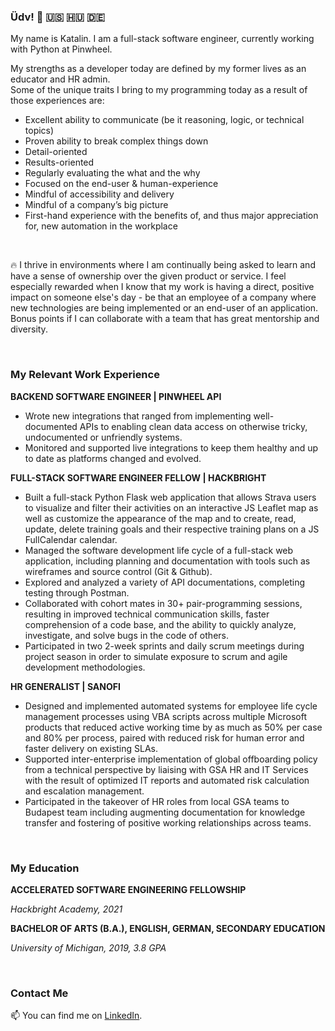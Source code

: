 ### Üdv! 👋 🇺🇸 🇭🇺 🇩🇪

My name is Katalin. I am a full-stack software engineer, currently working with Python at Pinwheel.

My strengths as a developer today are defined by my former lives as an educator and HR admin. <br>
Some of the unique traits I bring to my programming today as a result of those experiences are:
* Excellent ability to communicate (be it reasoning, logic, or technical topics)
* Proven ability to break complex things down
* Detail-oriented
* Results-oriented
* Regularly evaluating the what and the why
* Focused on the end-user & human-experience
* Mindful of accessibility and delivery
* Mindful of a company’s big picture
* First-hand experience with the benefits of, and thus major appreciation for, new automation in the workplace

<br>

🔥 I thrive in environments where I am continually being asked to learn and have a sense of ownership over the given product or service. I feel especially rewarded when I know that my work is having a direct, positive impact on someone else's day - be that an employee of a company where new technologies are being implemented or an end-user of an application. Bonus points if I can collaborate with a team that has great mentorship and diversity.

<br>

### My Relevant Work Experience

**BACKEND SOFTWARE ENGINEER | PINWHEEL API**
* Wrote new integrations that ranged from implementing well-documented APIs to enabling clean data access on otherwise tricky, undocumented or unfriendly systems.
* Monitored and supported live integrations to keep them healthy and up to date as platforms changed and evolved.

**FULL-STACK SOFTWARE ENGINEER FELLOW | HACKBRIGHT**
* Built  a  full-stack  Python  Flask  web  application  that  allows  Strava  users  to  visualize  and  filter  their  activities  on  an  interactive  JS  Leaflet  map  as  well  as  customize  the  appearance  of  the  map  and  to  create,  read,  update,  delete  training  goals  and  their  respective  training  plans  on  a  JS  FullCalendar  calendar.
* Managed  the  software  development  life  cycle  of  a  full-stack  web  application,  including  planning  and  documentation  with  tools  such  as  wireframes  and  source  control (Git  &  Github).
* Explored  and  analyzed  a  variety  of  API  documentations,  completing  testing  through  Postman.
* Collaborated  with  cohort  mates  in  30+  pair-programming  sessions,  resulting  in  improved  technical  communication  skills,  faster  comprehension  of  a  code  base,  and the  ability  to  quickly  analyze,  investigate,  and  solve  bugs  in  the  code  of  others.
* Participated  in  two  2-week  sprints  and  daily  scrum  meetings  during  project  season  in  order  to  simulate  exposure  to  scrum  and  agile  development  methodologies. 

**HR GENERALIST | SANOFI**
* Designed  and  implemented  automated  systems  for  employee  life  cycle  management  processes using VBA  scripts  across  multiple  Microsoft  products  that  reduced  active  working  time  by  as  much  as  50%  per  case  and  80%   per  process,  paired  with  reduced  risk  for  human  error  and  faster  delivery  on  existing  SLAs.  
* Supported  inter-enterprise  implementation  of  global  offboarding  policy  from  a  technical  perspective  by  liaising  with  GSA  HR  and  IT  Services  with  the  result  of  optimized  IT  reports  and  automated  risk  calculation  and  escalation  management.
* Participated  in  the  takeover  of  HR  roles  from  local  GSA  teams  to  Budapest  team  including  augmenting  documentation  for  knowledge  transfer  and  fostering  of  positive  working  relationships  across  teams.

<br>

### My Education

**ACCELERATED SOFTWARE ENGINEERING FELLOWSHIP**

_Hackbright Academy, 2021_

**BACHELOR OF ARTS (B.A.), ENGLISH, GERMAN, SECONDARY EDUCATION**

_University of Michigan, 2019, 3.8 GPA_

<br>

### Contact Me
📫 You can find me on [LinkedIn](https://www.linkedin.com/in/katalin-schmidt/).

<!--
**katalinschmidt/katalinschmidt** is a ✨ _special_ ✨ repository because its `README.md` (this file) appears on your GitHub profile.

Here are some ideas to get you started:

- 🔭 I’m currently working on ...
- 🌱 I’m currently learning ...
- 👯 I’m looking to collaborate on ...
- 🤔 I’m looking for help with ...
- 💬 Ask me about ...
- 📫 How to reach me: ...
- 😄 Pronouns: ...
- ⚡ Fun fact: ...
-->
